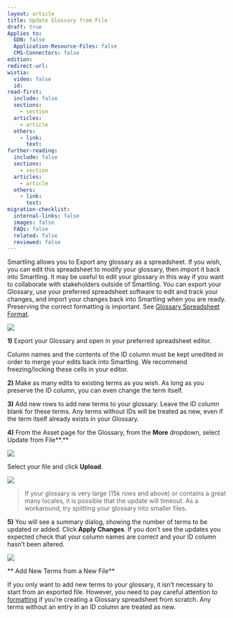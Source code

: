 ```yaml
---
layout: article
title: Update Glossary from File
draft: true
Applies to:
  GDN: false
  Application-Resource-Files: false
  CMS-Connectors: false
edition:
redirect-url:
wistia:
  video: false
  id:
read-first:
  include: false
  sections:
    - section
  articles:
    - article
  others:
    - link:
      text:
further-reading:
  include: false
  sections:
    - section
  articles:
    - article
  others:
    - link:
      text:
migration-checklist:
  internal-links: false
  images: false
  FAQs: false
  related: false
  reviewed: false
---
```


Smartling allows you to Export any glossary as a spreadsheet. If you wish, you can edit this spreadsheet to modify your glossary, then import it back into Smartling. It may be useful to edit your glossary in this way if you want to collaborate with stakeholders outside of Smartling. You can export your Glossary, use your preferred spreadsheet software to edit and track your changes, and import your changes back into Smartling when you are ready. Preserving the correct formatting is important. See [Glossary Spreadsheet Format]().

![](/hc/en-us/article_attachments/208621387/Smartling___Linguistic_Assets.png)

**1)** Export your Glossary and open in your preferred spreadsheet editor.

<div class="info"><p>Column names and the contents of the ID column must be kept unedited in order to merge your edits back into Smartling. We recommend freezing/locking these cells in your editor.</p></div>

**2)** Make as many edits to existing terms as you wish. As long as you preserve the ID column, you can even change the term itself.

**3)** Add new rows to add new terms to your glossary. Leave the ID column blank for these terms. Any terms without IDs will be treated as new, even if the term itself already exists in your Glossary.

**4)** From the Asset page for the Glossary, from the **More** dropdown, select Update from File**.**

![](/hc/en-us/article_attachments/208621407/Smartling___Linguistic_Assets.png)

Select your file and click **Upload**.  

![](/hc/en-us/article_attachments/208621527/Smartling___Linguistic_Assets.png)  

> If your glossary is very large (15k rows and above) or contains a great many locales, it is possible that the update will timeout. As a workaround, try splitting your glossary into smaller files.

**5)** You will see a summary dialog, showing the number of terms to be updated or added. Click **Apply Changes**. If you don’t see the updates you expected check that your column names are correct and your ID column hasn’t been altered.

![](/hc/en-us/article_attachments/208622027/Smartling___Linguistic_Assets.png)

**  Add New Terms from a New File**

If you only want to add new terms to your glossary, it isn’t necessary to start from an exported file. However, you need to pay careful attention to [formatting](/hc/en-us/articles/221074608) if you’re creating a Glossary spreadsheet from scratch. Any terms without an entry in an ID column are treated as new.